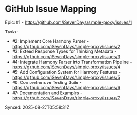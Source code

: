 # GitHub Issue Mapping

Epic: #1 - https://github.com/iSevenDays/simple-proxy/issues/1

Tasks:
- #2: Implement Core Harmony Parser - https://github.com/iSevenDays/simple-proxy/issues/2
- #3: Extend Response Types for Thinking Metadata - https://github.com/iSevenDays/simple-proxy/issues/3
- #4: Integrate Harmony Parser into Transformation Pipeline - https://github.com/iSevenDays/simple-proxy/issues/4
- #5: Add Configuration System for Harmony Features - https://github.com/iSevenDays/simple-proxy/issues/5
- #6: Comprehensive Testing Suite - https://github.com/iSevenDays/simple-proxy/issues/6
- #7: Documentation and Examples - https://github.com/iSevenDays/simple-proxy/issues/7

Synced: 2025-08-27T05:58:31Z
